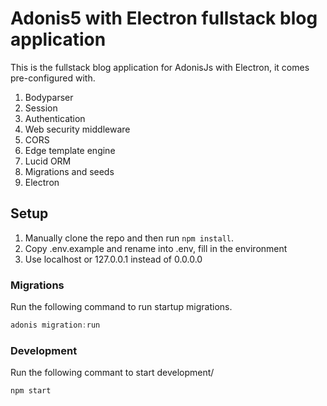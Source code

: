 # Adonis5 with Electron fullstack blog application

This is the fullstack blog application for AdonisJs with Electron, it comes pre-configured with.

1. Bodyparser
2. Session
3. Authentication
4. Web security middleware
5. CORS
6. Edge template engine
7. Lucid ORM
8. Migrations and seeds
9. Electron

## Setup

1. Manually clone the repo and then run `npm install`.
2. Copy .env.example and rename into .env, fill in the environment
3. Use localhost or 127.0.0.1 instead of 0.0.0.0

### Migrations

Run the following command to run startup migrations.

```js
adonis migration:run
```

### Development

Run the following commant to start development/

```js
npm start
```
